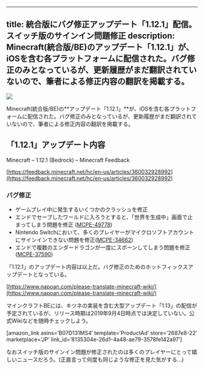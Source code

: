 
---
title: 統合版にバグ修正アップデート「1.12.1」配信。スイッチ版のサインイン問題修正
description: Minecraft(統合版/BE)のアップデート「1.12.1」が、iOSを含む各プラットフォームに配信された。バグ修正のみとなっているが、更新履歴がまだ翻訳されていないので、筆者による修正内容の翻訳を掲載する。
---

![](https://cdn-ak.f.st-hatena.com/images/fotolife/s/sasigume/20210208/20210208121002.jpg)

Minecraft(統合版/BE)の**アップデート「1.12.1」**が、iOSを含む各プラットフォームに配信された。バグ修正のみとなっているが、更新履歴がまだ翻訳されていないので、筆者による修正内容の翻訳を掲載する。

## 「1.12.1」アップデート内容

Minecraft – 1.12.1 (Bedrock) – Minecraft Feedback

[https://feedback.minecraft.net/hc/en-us/articles/360032928992](https://feedback.minecraft.net/hc/en-us/articles/360032928992)

### バグ修正

*   ゲームプレイ中に発生するいくつかのクラッシュを修正
*   エンドでセーブしたワールドに入ろうとすると、「世界を生成中」画面で止まってしまう問題を修正 ([MCPE-49778](https://bugs.mojang.com/browse/MCPE-49778))
*   Nintendo Switchにおいて、多くのプレイヤーがマイクロソフトアカウントにサインインできない問題を修正([MCPE-34662](https://bugs.mojang.com/browse/MCPE-34662))
*   エンドで複数のエンダードラゴンが一度にスポーンしてしまう問題を修正 ([MCPE-37590](https://bugs.mojang.com/browse/MCPE-37590))

「1.12.1」のアップデート内容は以上だ。バグ修正のためのホットフィックスアップデートとなっている。

[https://www.napoan.com/please-translate-minecraft-wiki/](https://www.napoan.com/please-translate-minecraft-wiki/)

マインクラフトBEには、キツネの実装を含む大型アップデート「1.13」の配信が予定されているが、リリース時期は2019年9月4日時点では決定していない。公式Wikiなどを随時チェックしよう。

\[amazon\_link asins=’B07D131MS4′ template=’ProductAd’ store=’2687e8-22′ marketplace=’JP’ link\_id=’8135304e-26d1-4a48-ae79-3578fe142a97′\]

なおスイッチ版のサインイン問題が修正されたのは多くのプレイヤーにとって嬉しいニュースだろう。(正直言って何度も同じような修正を見た気がする…)
